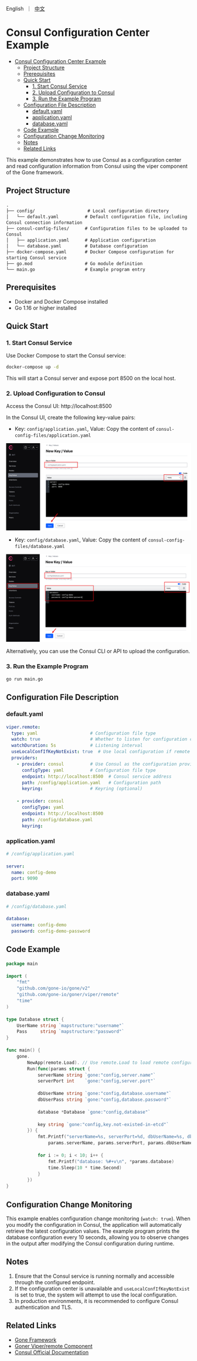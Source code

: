 [//]: # (desc: Consul Configuration Center Example)

<p align="left">
   English&nbsp ｜&nbsp <a href="README_CN.md">中文</a>
</p>

# Consul Configuration Center Example

- [Consul Configuration Center Example](#consul-configuration-center-example)
    - [Project Structure](#project-structure)
    - [Prerequisites](#prerequisites)
    - [Quick Start](#quick-start)
        - [1. Start Consul Service](#1-start-consul-service)
        - [2. Upload Configuration to Consul](#2-upload-configuration-to-consul)
        - [3. Run the Example Program](#3-run-the-example-program)
    - [Configuration File Description](#configuration-file-description)
        - [default.yaml](#defaultyaml)
        - [application.yaml](#applicationyaml)
        - [database.yaml](#databaseyaml)
    - [Code Example](#code-example)
    - [Configuration Change Monitoring](#configuration-change-monitoring)
    - [Notes](#notes)
    - [Related Links](#related-links)

This example demonstrates how to use Consul as a configuration center and read configuration information from Consul
using the viper component of the Gone framework.

## Project Structure

```
.
├── config/                    # Local configuration directory
│   └── default.yaml          # Default configuration file, including Consul connection information
├── consul-config-files/      # Configuration files to be uploaded to Consul
│   ├── application.yaml      # Application configuration
│   └── database.yaml         # Database configuration
├── docker-compose.yaml       # Docker Compose configuration for starting Consul service
├── go.mod                    # Go module definition
└── main.go                   # Example program entry
```

## Prerequisites

- Docker and Docker Compose installed
- Go 1.16 or higher installed

## Quick Start

### 1. Start Consul Service

Use Docker Compose to start the Consul service:

```bash
docker-compose up -d
```

This will start a Consul server and expose port 8500 on the local host.

### 2. Upload Configuration to Consul

Access the Consul UI: http://localhost:8500

In the Consul UI, create the following key-value pairs:

- Key: `config/application.yaml`, Value: Copy the content of `consul-config-files/application.yaml`

![create-application-yaml](.assets/create-application-yaml.png)

- Key: `config/database.yaml`, Value: Copy the content of `consul-config-files/database.yaml`

![create-database-yaml](.assets/create-database-yaml.png)

Alternatively, you can use the Consul CLI or API to upload the configuration.

### 3. Run the Example Program

```bash
go run main.go
```

## Configuration File Description

### default.yaml

```yaml
viper.remote:
  type: yaml                    # Configuration file type
  watch: true                   # Whether to listen for configuration changes
  watchDuration: 5s             # Listening interval
  useLocalConfIfKeyNotExist: true  # Use local configuration if remote key does not exist
  providers:
    - provider: consul          # Use Consul as the configuration provider
      configType: yaml          # Configuration file type
      endpoint: http://localhost:8500  # Consul service address
      path: /config/application.yaml   # Configuration path
      keyring:                  # Keyring (optional)

    - provider: consul
      configType: yaml
      endpoint: http://localhost:8500
      path: /config/database.yaml
      keyring:
```

### application.yaml

```yaml
# /config/application.yaml

server:
  name: config-demo
  port: 9090
```

### database.yaml

```yaml
# /config/database.yaml

database:
  username: config-demo
  password: config-demo-password
```

## Code Example

```go
package main

import (
	"fmt"
	"github.com/gone-io/gone/v2"
	"github.com/gone-io/goner/viper/remote"
	"time"
)

type Database struct {
	UserName string `mapstructure:"username"`
	Pass     string `mapstructure:"password"`
}

func main() {
	gone.
		NewApp(remote.Load). // Use remote.Load to load remote configuration
		Run(func(params struct {
			serverName string `gone:"config,server.name"`
			serverPort int    `gone:"config,server.port"`

			dbUserName string `gone:"config,database.username"`
			dbUserPass string `gone:"config,database.password"`

			database *Database `gone:"config,database"`

			key string `gone:"config,key.not-existed-in-etcd"`
		}) {
			fmt.Printf("serverName=%s, serverPort=%d, dbUserName=%s, dbUserPass=%s, key=%s\n",
				params.serverName, params.serverPort, params.dbUserName, params.dbUserPass, params.key)

			for i := 0; i < 10; i++ {
				fmt.Printf("database: %#+v\n", *params.database)
				time.Sleep(10 * time.Second)
			}
		})
}
```

## Configuration Change Monitoring

This example enables configuration change monitoring (`watch: true`). When you modify the configuration in Consul, the
application will automatically retrieve the latest configuration values. The example program prints the database
configuration every 10 seconds, allowing you to observe changes in the output after modifying the Consul configuration
during runtime.

## Notes

1. Ensure that the Consul service is running normally and accessible through the configured endpoint.
2. If the configuration center is unavailable and `useLocalConfIfKeyNotExist` is set to true, the system will attempt to
   use the local configuration.
3. In production environments, it is recommended to configure Consul authentication and TLS.

## Related Links

- [Gone Framework](https://github.com/gone-io/gone)
- [Goner Viper/remote Component](../../../viper/remote)
- [Consul Official Documentation](https://www.consul.io/docs)